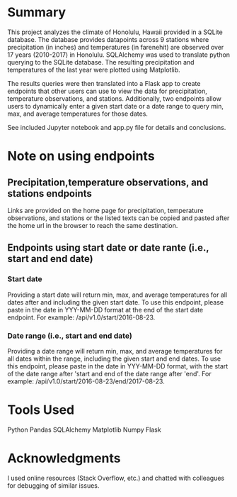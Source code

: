 # Summary #
This project analyzes the climate of Honolulu, Hawaii provided in a SQLite database. The database provides datapoints across 9 stations where precipitation (in inches) and temperatures (in farenehit) are observed over 17 years (2010-2017) in Honolulu.  SQLAlchemy was used to translate python querying to the SQLite database. The resulting precipitation and temperatures of the last year were plotted using Matplotlib. 

The results queries were then translated into a Flask app to create endpoints that other users can use to view the data for precipitation, temperature observations, and stations. Additionally, two endpoints allow users to dynamically enter a given start date or a date range to query min, max, and average temperatures for those dates. 

See included Jupyter notebook and app.py file for details and conclusions.

# Note on using endpoints #
## Precipitation,temperature observations, and stations endpoints ##
Links are provided on the home page for precipitation, temperature observations, and stations or the listed texts can be copied and pasted after the home url in the browser to reach the same destination.

## Endpoints using start date or date rante (i.e., start and end date) ##
### Start date ###
Providing a start date will return min, max, and average temperatures for all dates after and including the given start date. To use this endpoint, please paste in the date in YYY-MM-DD format at the end of the start date endpoint. For example: /api/v1.0/start/2016-08-23.

### Date range (i.e., start and end date) ###
Providing a date range will return min, max, and average temperatures for all dates within the range, including the given start and end dates. To use this endpoint, please paste in the date in YYY-MM-DD format, with the start of the date range after 'start and end of the date range after 'end'. For example: /api/v1.0/start/2016-08-23/end/2017-08-23.

# Tools Used #
Python
Pandas
SQLAlchemy
Matplotlib
Numpy
Flask

# Acknowledgments #
I used online resources (Stack Overflow, etc.) and chatted with colleagues for debugging of similar issues.